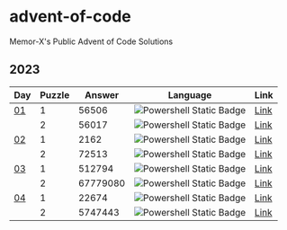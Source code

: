# advent-of-code
Memor-X's Public Advent of Code Solutions

## 2023
| Day | Puzzle | Answer | Language | Link |
| --- | --- | --- | --- | --- |
| [01](https://adventofcode.com/2023/day/1) | 1 | 56506 | ![Powershell Static Badge](https://img.shields.io/badge/Powershell-012456?style=for-the-badge&logo=powershell) | [Link](powershell/2023/01-Puzzle1) 
| | 2 | 56017 | ![Powershell Static Badge](https://img.shields.io/badge/Powershell-012456?style=for-the-badge&logo=powershell) | [Link](powershell/2023/01-Puzzle2) |
| [02](https://adventofcode.com/2023/day/2) | 1 | 2162 | ![Powershell Static Badge](https://img.shields.io/badge/Powershell-012456?style=for-the-badge&logo=powershell) | [Link](powershell/2023/02-Puzzle1) | 
| | 2 | 72513 | ![Powershell Static Badge](https://img.shields.io/badge/Powershell-012456?style=for-the-badge&logo=powershell) | [Link](powershell/2023/02-Puzzle2) |
| [03](https://adventofcode.com/2023/day/3) | 1 | 512794 | ![Powershell Static Badge](https://img.shields.io/badge/Powershell-012456?style=for-the-badge&logo=powershell) | [Link](powershell/2023/03-Puzzle1) 
| | 2 | 67779080 | ![Powershell Static Badge](https://img.shields.io/badge/Powershell-012456?style=for-the-badge&logo=powershell) | [Link](powershell/2023/03-Puzzle2) |
| [04](https://adventofcode.com/2023/day/4) | 1 | 22674 | ![Powershell Static Badge](https://img.shields.io/badge/Powershell-012456?style=for-the-badge&logo=powershell) | [Link](powershell/2023/04-Puzzle1) 
| | 2 | 5747443 | ![Powershell Static Badge](https://img.shields.io/badge/Powershell-012456?style=for-the-badge&logo=powershell) | [Link](powershell/2023/04-Puzzle2) |

